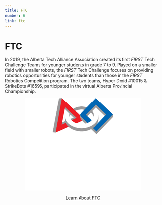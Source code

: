 ```yaml
---
title: FTC
number: 6
link: ftc
---
```

<div class="col-md-8">
    <h1>FTC</h1>
	<p>In 2019, the Alberta Tech Alliance Association created its first <i>FIRST</i> Tech Challenge Teams for younger students in grade 7 to 9. Played on a smaller field with smaller robots, the <i>FIRST</i> Tech Challenge focuses on providing robotics opportunities for younger students than those in the <i>FIRST</i> Robotics Competition program. The two teams, Hyper Droid #10015 & StrikeBots #16595, participated in the virtual Alberta Provincial Championship.

</p>
</div>
<div class="col-md-4" style="justify-content: center; display: flex; align-items: center;">
    <img class="img-fluid" style="width: 75%" src="/resources/img/ftc.png">
</div>
<div style="text-align: center; margin-top: 15px" class="col-12">
    <a class="ftcButton" href="/firsttechchallenge">Learn About FTC</a>
</div>
